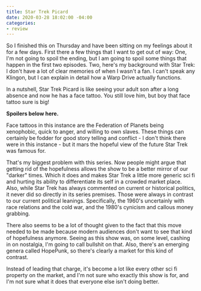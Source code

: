 ```yaml
---
title: Star Trek Picard
date: 2020-03-28 18:02:00 -04:00
categories:
- review
---
```


So I finished this on Thursday and have been sitting on my feelings about it for a few days.  First there a few things that I want to get out of way: One, I'm not going to spoil the ending, but I am going to spoil some things that happen in the first two episodes.  Two, here's my background with Star Trek: I don't have a lot of clear memories of when I wasn't a fan.  I can't speak any Klingon, but I can explain in detail how a Warp Drive actually functions. 

In a nutshell, Star Trek Picard is like seeing your adult son after a long absence and now he has a face tattoo. You still love him, but boy that face tattoo sure is big!

**Spoilers below here.**

Face tattoos in this instance are the Federation of Planets being xenophobic, quick to anger, and willing to own slaves. These things can certainly be fodder for good story telling and conflict - I don't think there were in this instance - but it mars the hopeful view of the future Star Trek was famous for.  

That's my biggest problem with this series. Now people might argue that getting rid of the hopefulness allows the show to be a better mirror of our "darker" times. Which it does and makes Star Trek a little more generic sci fi and hurting its ability to differentiate its self in a crowded market place. Also, while Star Trek has always commented on current or historical politics, it never did so directly in its series premises.  Those were always in contrast to our current political leanings.  Specifically, the 1960's uncertainly with race relations and the cold war, and the 1980's cynicism and callous money grabbing.

There also seems to be a lot of thought given to the fact that this move needed to be made because modern audiences don't want to see that kind of hopefulness anymore.  Seeing as this show was, on some level, cashing in on nostalgia, I'm going to call bullshit on that.  Also, there's an emerging genera called HopePunk, so there's clearly a market for this kind of contrast. 

Instead of leading that charge, it's become a lot like every other sci fi property on the market, and I'm not sure who exactly this show is for, and I'm not sure what it does that everyone else isn't doing better.  